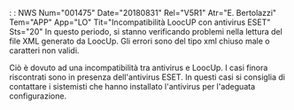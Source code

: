  :  : NWS Num="001475" Date="20180831" Rel="V5R1" Atr="E. Bertolazzi" Tem="APP" App="LO" Tit="Incompatibilità LoocUP con antivirus ESET" Sts="20"
In questo periodo, si stanno verificando problemi nella lettura del file XML generato da LoocUp.
Gli errori sono del tipo xml chiuso male o caratteri non validi.

Ciò è dovuto ad una incompatibilità tra antivirus e LoocUp.
I casi finora riscontrati sono in presenza dell'antivirus ESET.
In questi casi si consiglia di contattare i sistemisti che hanno installato l'antivirus per l'adeguata configurazione.
